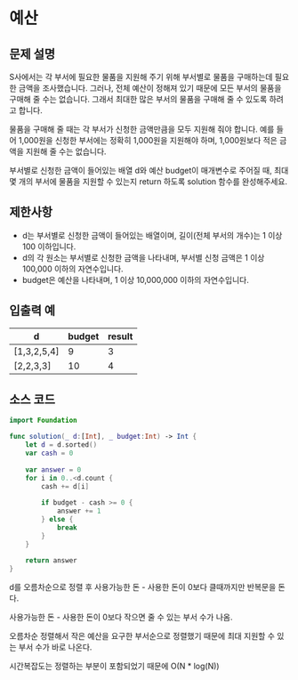 # 예산

## 문제 설명
S사에서는 각 부서에 필요한 물품을 지원해 주기 위해 부서별로 물품을 구매하는데 필요한 금액을 조사했습니다. 그러나, 전체 예산이 정해져 있기 때문에 모든 부서의 물품을 구매해 줄 수는 없습니다. 그래서 최대한 많은 부서의 물품을 구매해 줄 수 있도록 하려고 합니다.

물품을 구매해 줄 때는 각 부서가 신청한 금액만큼을 모두 지원해 줘야 합니다. 예를 들어 1,000원을 신청한 부서에는 정확히 1,000원을 지원해야 하며, 1,000원보다 적은 금액을 지원해 줄 수는 없습니다.

부서별로 신청한 금액이 들어있는 배열 d와 예산 budget이 매개변수로 주어질 때, 최대 몇 개의 부서에 물품을 지원할 수 있는지 return 하도록 solution 함수를 완성해주세요.

## 제한사항
 - d는 부서별로 신청한 금액이 들어있는 배열이며, 길이(전체 부서의 개수)는 1 이상 100 이하입니다.
 - d의 각 원소는 부서별로 신청한 금액을 나타내며, 부서별 신청 금액은 1 이상 100,000 이하의 자연수입니다.
 - budget은 예산을 나타내며, 1 이상 10,000,000 이하의 자연수입니다.

## 입출력 예
|d|budget|result|
|-|-|-|
|[1,3,2,5,4]|9|3|
|[2,2,3,3]|10|4|

## 소스 코드
```Swift
import Foundation

func solution(_ d:[Int], _ budget:Int) -> Int {
    let d = d.sorted()
    var cash = 0
    
    var answer = 0
    for i in 0..<d.count {
        cash += d[i]
        
        if budget - cash >= 0 {
            answer += 1
        } else {
            break
        }
    }
    
    return answer
}
```
d를 오름차순으로 정렬 후 사용가능한 돈 - 사용한 돈이 0보다 클때까지만 반복문을 돈다.

사용가능한 돈 - 사용한 돈이 0보다 작으면 줄 수 있는 부서 수가 나옴.

오름차순 정렬해서 작은 예산을 요구한 부서순으로 정렬했기 때문에 최대 지원할 수 있는 부서 수가 바로 나온다.

시간복잡도는 정렬하는 부분이 포함되었기 때문에 O(N * log(N))